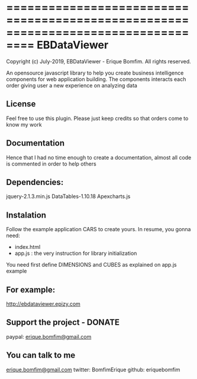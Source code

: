 ==================================================================================
EBDataViewer
==================================================================================

Copyright (c) July-2019, EBDataViewer - Erique Bomfim. All rights reserved.

An opensource javascript library to help you create business intelligence components
for web application building. The components interacts each order giving user a new
experience on analyzing data

## License

Feel free to use this plugin. Please just keep credits so that orders come to know my work


## Documentation

Hence that I had no time enough to create a documentation, almost all code is commented in order to help others


## Dependencies:

jquery-2.1.3.min.js
DataTables-1.10.18
Apexcharts.js


## Instalation

Follow the example application CARS to create yours.
In resume, you gonna need:

- index.html
- app.js  :  the very instruction for library initialization

You need first define DIMENSIONS and CUBES as explained on app.js example


## For example:

http://ebdataviewer.epizy.com


## Support the project - DONATE

paypal: erique.bomfim@gmail.com



## You can talk to me

erique.bomfim@gmail.com
twitter: BomfimErique
github: eriquebomfim
